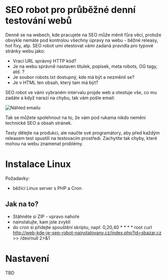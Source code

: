 # SEO robot pro průběžné denní testování webů

Denně se na webech, kde pracujete na SEO může měnit fůra věcí, protože obvykle nemáte pod kontrolou všechny úpravy na webu - běžné releasy, hot fixy, atp.
SEO robot umí otestovat vámi zadaná pravidla pro typové stránky webu jako:
* Vrací URL správný HTTP kód?
* Je na webu správně nastaven titulek, popisek, meta robots, OG tagy, atd. ?
* Je soubor robots.txt dostupný, kde má být a nezměnil se?
* Je v HTML ten obsah, který tam má být?

SEO robot ve vámi vybraném intervalu projde web a otestuje vše, co mu zadáte a když narazí na chybu, tak vám pošle email:

![Náhled emailu](https://www.hlavinka.cz/seoskoleni/nahled-emailu.png "Title")

Tak se můžete spolehnout na to, že vám pod rukama nikdo nemění technické SEO a obsah stránek.

Testy dělejte na produkci, ale naučte své programátory, aby před každým releasem test spustili na testovacím prostředí. Zachytíte tak chyby, které mohou na webu znamenat problémy.


# Instalace Linux
Požadavky:
* běžící Linux server s PHP a Cron

## Jak na to?
* Stáhněte si ZIP - vpravo nahoře
* nainstalujte, kam jste zvyklí
* do cron si přidejte spouštění skriptu, např. 0,20,40 * * * * root curl http://web-kde-je-sep-robot-nainstalovany.cz/index.php?id=sbazar.cz >> /dev/null 2>&1

# Nastavení
TBD


